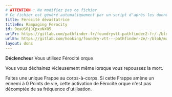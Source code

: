 ```yaml
---
# ATTENTION : Ne modifiez pas ce fichier
# Ce fichier est généré automatiquement par un script d'après les données du module Foundry VTT officiel et de sa traduction
title: Férocité dévastatrice
titleEn: Rampaging Ferocity
id: 9eaUS0jJCpxuNXO5
urlFr: https://gitlab.com/pathfinder-fr/foundryvtt-pathfinder2-fr/-/blob/master/data/feats/9eaUS0jJCpxuNXO5.htm
urlEn: https://gitlab.com/hooking/foundry-vtt---pathfinder-2e/-/blob/master/packs/data/feats.db/rampaging-ferocity.json
layout: dons
---
```

**Déclencheur** Vous utilisez Férocité orque

Vous vous déchainez vicieusement même lorsque vous repoussez la mort.

Faites une unique Frappe au corps-à-corps. Si cette Frappe amène un ennemi à 0 Points de vie, cette activation de Férocité orque n'est pas décomptée de sa fréquence d'utilisation.
